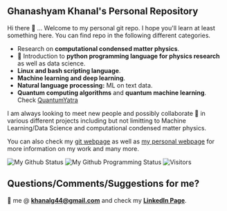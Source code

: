 ## Ghanashyam Khanal's Personal Repository

Hi there 👋 ... Welcome to my personal git repo. I hope you'll learn at least something here. You can find repo in the following different categories.

* Research on **computational condensed matter physics**.
* 🐍 Introduction to **python programming language for physics research** as well as data science.
* **Linux and bash scripting language**. 
* **Machine learning and deep learning**.
* **Natural language processing:** ML on text data.
* **Quantum computing algorithms** and **quantum machine learning**. Check [QuantumYatra](https://github.com/quantumyatra/)

I am always looking to meet new people and possibly collaborate 👯 in various different projects including but not limitting to Machine Learning/Data Science and computational condensed matter physics.

You can also check my [git webpage](https://khanalinc.github.io/) as well as [my personal webpage](https://www.physics.rutgers.edu/~khanal/) for more information on my work and many more.

![My Github Status](https://github-readme-stats.vercel.app/api?username=khanalg44&show_icons=true&hide_border=true)
![My Github Programming Status](https://github-readme-stats.vercel.app/api/top-langs/?username=khanalg44&show_icons=true&hide_border=true)
![Visitors](https://visitor-badge.laobi.icu/badge?page_id=khanalg44.khanalg44)

## Questions/Comments/Suggestions for me?

:email: me @ **khanalg44@gmail.com** and check my [**LinkedIn Page**](https://www.linkedin.com/in/ghanashyam-khanal/).
